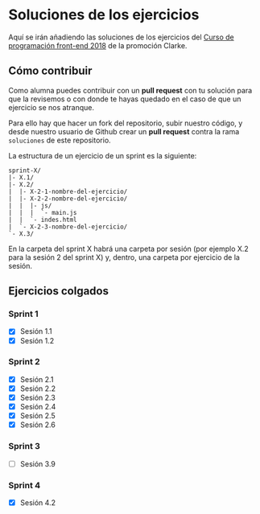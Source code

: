 # Soluciones de los ejercicios

Aquí se irán añadiendo las soluciones de los ejercicios del [Curso de programación front-end 2018](https://adalab.gitbooks.io/curso-programacion-front-end-2018/content/) de la promoción Clarke.

## Cómo contribuir
Como alumna puedes contribuir con un **pull request** con tu solución para que la revisemos o con donde te hayas quedado en el caso de que un ejercicio se nos atranque.

Para ello hay que hacer un fork del repositorio, subir nuestro código, y desde nuestro usuario de Github crear un **pull request** contra la rama `soluciones` de este repositorio.

La estructura de un ejercicio de un sprint es la siguiente:
```
sprint-X/
|- X.1/
|- X.2/
|  |- X-2-1-nombre-del-ejercicio/
|  |- X-2-2-nombre-del-ejercicio/
|  |  |- js/
|  |  |  `- main.js
|  |  `- indes.html
|  `- X-2-3-nombre-del-ejercicio/
`- X.3/
```
En la carpeta del sprint X habrá una carpeta por sesión (por ejemplo X.2 para la sesión 2 del sprint X) y, dentro, una carpeta por ejercicio de la sesión.

## Ejercicios colgados
### Sprint 1
- [x] Sesión 1.1
- [x] Sesión 1.2

### Sprint 2
- [x] Sesión 2.1
- [x] Sesión 2.2
- [x] Sesión 2.3
- [x] Sesión 2.4
- [x] Sesión 2.5
- [x] Sesión 2.6

### Sprint 3
- [ ] Sesión 3.9

### Sprint 4
- [X] Sesión 4.2 
